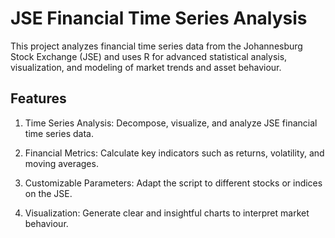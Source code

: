 # JSE Financial Time Series Analysis
This project analyzes financial time series data from the Johannesburg Stock Exchange (JSE) and uses R for advanced statistical analysis, visualization, and modeling of market trends and asset behaviour.

## Features
1. Time Series Analysis: Decompose, visualize, and analyze JSE financial time series data.

2. Financial Metrics: Calculate key indicators such as returns, volatility, and moving averages.

3. Customizable Parameters: Adapt the script to different stocks or indices on the JSE.

4. Visualization: Generate clear and insightful charts to interpret market behaviour.

